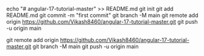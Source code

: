 echo "# angular-17-tutorial-master" >> README.md
git init
git add README.md
git commit -m "first commit"
git branch -M main
git remote add origin https://github.com/Vikash8460/angular-17-tutorial-master.git
git push -u origin main

git remote add origin https://github.com/Vikash8460/angular-17-tutorial-master.git
git branch -M main
git push -u origin main
